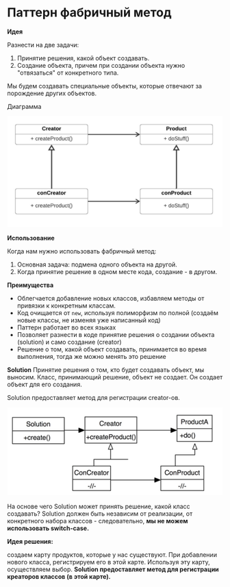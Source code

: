 # Паттерн фабричный метод

**Идея**

Разнести на две задачи:

1. Принятие решения, какой объект создавать.
2. Создание объекта, причем при создании объекта нужно "отвязаться" от конкретного типа.

Мы будем создавать специальные объекты, которые отвечают за порождение других объектов.

Диаграмма

![img.png](files/img.png)

**Использование**

Когда нам нужно использовать фабричный метод:

1. Основная задача: подмена одного объекта на другой.
2. Когда принятие решение в одном месте кода, создание - в другом.

**Преимущества**

- Облегчается добавление новых классов, избавляем методы от привязки к конкретным классам.
- Код очищается от `new`, используя полиморфизм по полной (создаём новые классы, не изменяя уже написанный код)
- Паттерн работает во всех языках
- Позволяет разнести в коде принятие решения о создании объекта (solution) и само создание (creator)
- Решение о том, какой объект создавать, принимается во время выполнения, тогда же можно менять это решение

**Solution**
Принятие решения о том, кто будет создавать объект, мы выносим. Класс, принимающий решение, объект не создает. Он создает объект для его создания.

Solution предоставляет метод для регистрации creator-ов.

![img.png](files/img1.png)

На основе чего Solution может принять решение, какой класс создавать? Solution должен быть независим от реализации, от конкретного набора классов - следовательно, **мы не можем использовать switch-case.**

**Идея решения:**

создаем карту продуктов, которые у нас существуют. При добавлении нового класса, регистрируем его в этой карте. Используя эту карту, осуществляем выбор. **Solution предоставляет метод для регистрации креаторов классов (в этой карте).**
